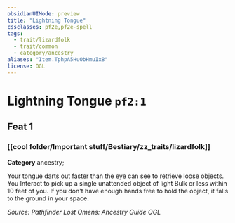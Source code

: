 ```yaml
---
obsidianUIMode: preview
title: "Lightning Tongue"
cssclasses: pf2e,pf2e-spell
tags:
  - trait/lizardfolk
  - trait/common
  - category/ancestry
aliases: "Item.TphpA5HuObHmuIx8"
license: OGL
---
```

# Lightning Tongue `pf2:1`
## Feat 1
### [[cool folder/Important stuff/Bestiary/zz_traits/lizardfolk]]

**Category** ancestry; 




Your tongue darts out faster than the eye can see to retrieve loose objects. You Interact to pick up a single unattended object of light Bulk or less within 10 feet of you. If you don't have enough hands free to hold the object, it falls to the ground in your space.

*Source: Pathfinder Lost Omens: Ancestry Guide*
*OGL*